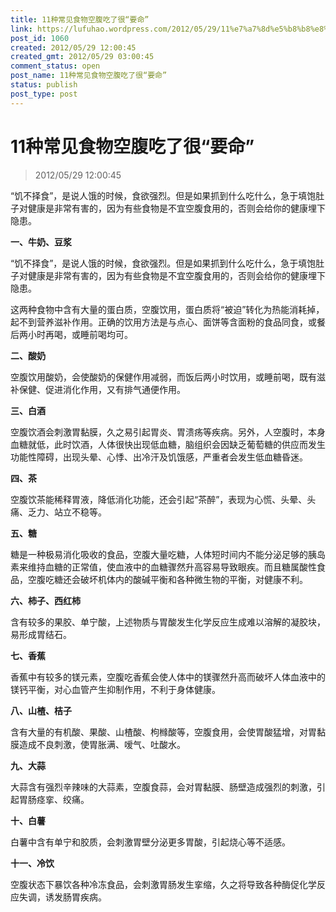 ```yaml
---
title: 11种常见食物空腹吃了很“要命”
link: https://lufuhao.wordpress.com/2012/05/29/11%e7%a7%8d%e5%b8%b8%e8%a7%81%e9%a3%9f%e7%89%a9%e7%a9%ba%e8%85%b9%e5%90%83%e4%ba%86%e5%be%88%e8%a6%81%e5%91%bd/
post_id: 1060
created: 2012/05/29 12:00:45
created_gmt: 2012/05/29 03:00:45
comment_status: open
post_name: 11种常见食物空腹吃了很“要命”
status: publish
post_type: post
---
```


# 11种常见食物空腹吃了很“要命”

> 2012/05/29 12:00:45

“饥不择食”，是说人饿的时候，食欲强烈。但是如果抓到什么吃什么，急于填饱肚子对健康是非常有害的，因为有些食物是不宜空腹食用的，否则会给你的健康埋下隐患。

**一、牛奶、豆浆**

“饥不择食”，是说人饿的时候，食欲强烈。但是如果抓到什么吃什么，急于填饱肚子对健康是非常有害的，因为有些食物是不宜空腹食用的，否则会给你的健康埋下隐患。

这两种食物中含有大量的蛋白质，空腹饮用，蛋白质将“被迫”转化为热能消耗掉，起不到营养滋补作用。正确的饮用方法是与点心、面饼等含面粉的食品同食，或餐后两小时再喝，或睡前喝均可。

**二、酸奶**

空腹饮用酸奶，会使酸奶的保健作用减弱，而饭后两小时饮用，或睡前喝，既有滋补保健、促进消化作用，又有排气通便作用。

**三、白酒**

空腹饮酒会刺激胃黏膜，久之易引起胃炎、胃溃疡等疾病。另外，人空腹时，本身血糖就低，此时饮酒，人体很快出现低血糖，脑组织会因缺乏葡萄糖的供应而发生功能性障碍，出现头晕、心悸、出冷汗及饥饿感，严重者会发生低血糖昏迷。

**四、茶**

空腹饮茶能稀释胃液，降低消化功能，还会引起“茶醉”，表现为心慌、头晕、头痛、乏力、站立不稳等。

**五、糖**

糖是一种极易消化吸收的食品，空腹大量吃糖，人体短时间内不能分泌足够的胰岛素来维持血糖的正常值，使血液中的血糖骤然升高容易导致眼疾。而且糖属酸性食品，空腹吃糖还会破坏机体内的酸碱平衡和各种微生物的平衡，对健康不利。

**六、柿子、西红柿**

含有较多的果胶、单宁酸，上述物质与胃酸发生化学反应生成难以溶解的凝胶块，易形成胃结石。

**七、香蕉**

香蕉中有较多的镁元素，空腹吃香蕉会使人体中的镁骤然升高而破坏人体血液中的镁钙平衡，对心血管产生抑制作用，不利于身体健康。

**八、山楂、桔子**

含有大量的有机酸、果酸、山楂酸、枸橼酸等，空腹食用，会使胃酸猛增，对胃黏膜造成不良刺激，使胃胀满、嗳气、吐酸水。

**九、大蒜**

大蒜含有强烈辛辣味的大蒜素，空腹食蒜，会对胃黏膜、肠壁造成强烈的刺激，引起胃肠痉挛、绞痛。

**十、白薯**

白薯中含有单宁和胶质，会刺激胃壁分泌更多胃酸，引起烧心等不适感。

**十一、冷饮**

空腹状态下暴饮各种冷冻食品，会刺激胃肠发生挛缩，久之将导致各种酶促化学反应失调，诱发肠胃疾病。
